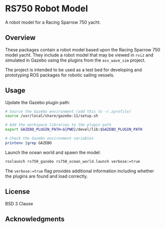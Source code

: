 # RS750 Robot Model

A robot model for a Racing Sparrow 750 yacht.

## Overview

These packages contain a robot model based upon the Racing Sparrow 750
model yacht. They include a robot model that may be viewed in `rviz` and 
simulated in Gazebo using the plugins from the `asv_wave_sim` project. 

The project is intended to be used as a test bed for developing
and prototyping ROS packages for robotic sailing vessels. 

## Usage

Update the Gazebo plugin path:

```bash
# Source the Gazebo environment (add this to ~/.zprofile)
source /usr/local/share/gazebo-11/setup.sh

# Add the workspace libraries to the plugin path
export GAZEBO_PLUGIN_PATH=${PWD}/devel/lib:$GAZEBO_PLUGIN_PATH

# Check the Gazebo environment variables
printenv |grep GAZEBO
```

Launch the ocean world and spawn the model:

```bash
roslaunch rs750_gazebo rs750_ocean_world.launch verbose:=true
```

The `verbose:=true` flag provides additional information including whether
the plugins are found and load correctly.

## License

BSD 3 Clause

## Acknowledgments

